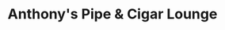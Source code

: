 ---
title: "Anthony's Pipe & Cigar Lounge"
url: /minneapolis/anthonys-pipe-und-cigar-lounge/
shop: Tabak
---